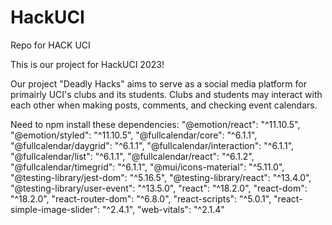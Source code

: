 # HackUCI
Repo for HACK UCI

This is our project for HackUCI 2023!

Our project "Deadly Hacks" aims to serve as a social media platform for primairly UCI's clubs and its students. Clubs and students may interact with each other when making posts, comments, and checking event calendars. 

Need to npm install these dependencies:
    "@emotion/react": "^11.10.5",
    "@emotion/styled": "^11.10.5",
    "@fullcalendar/core": "^6.1.1",
    "@fullcalendar/daygrid": "^6.1.1",
    "@fullcalendar/interaction": "^6.1.1",
    "@fullcalendar/list": "^6.1.1",
    "@fullcalendar/react": "^6.1.2",
    "@fullcalendar/timegrid": "^6.1.1",
    "@mui/icons-material": "^5.11.0",
    "@testing-library/jest-dom": "^5.16.5",
    "@testing-library/react": "^13.4.0",
    "@testing-library/user-event": "^13.5.0",
    "react": "^18.2.0",
    "react-dom": "^18.2.0",
    "react-router-dom": "^6.8.0",
    "react-scripts": "^5.0.1",
    "react-simple-image-slider": "^2.4.1",
    "web-vitals": "^2.1.4"

    